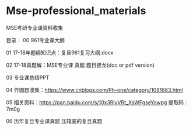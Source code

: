 ﻿# Mse-professional_materials
MSE考研专业课资料收集 

目录：
00 961专业课大纲

01 17-18年题纲知识点：复旦961复习大纲.docx

02 17-18真题解：MSE专业课 真题 题目接龙(doc or pdf version)

03 专业课总结PPT

04 作图题收集：https://www.cnblogs.com/Ph-one/category/1081663.html

05 相关资料：https://pan.baidu.com/s/10x3RlyVRt_XsWFgseYowpg 提取码：7m0g

06 历年复旦专业课真题 压箱底的复旦真题

